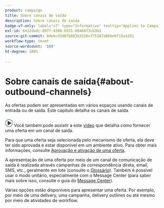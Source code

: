```yaml
---
product: campaign
title: Sobre canais de saída
description: Sobre canais de saída
badge-v7-only: label="v7" type="Informative" tooltip="Applies to Campaign Classic v7 only"
exl-id: 6e32dadc-097f-4380-b931-88468f3cb3b1
source-git-commit: 8debcd3d8fb883b3316cf75187a86bebf15a1d31
workflow-type: tm+mt
source-wordcount: '169'
ht-degree: 100%

---
```


# Sobre canais de saída{#about-outbound-channels}



As ofertas podem ser apresentadas em vários espaços usando canais de entrada ou de saída. Este capítulo detalha os canais de saída.

![](assets/do-not-localize/how-to-video.png) Você também pode assistir a este [vídeo](https://helpx.adobe.com/campaign/classic/how-to/deliver-an-offer-on-outbound-channel-in-acv6.html?playlist=/ccx/v1/collection/product/campaign/classic/segment/digital-marketers/explevel/intermediate/applaunch/get-started/collection.ccx.js&amp;ref=helpx.adobe.com) que detalha como fornecer uma oferta em um canal de saída.

Para que uma oferta seja selecionada pelo mecanismo de oferta, ela deve ter sido aprovada e estar disponível em um ambiente ativo. Para obter mais informações, consulte [Aprovação e ativação de uma oferta](../../interaction/using/approving-and-activating-an-offer.md).

A apresentação de uma oferta por meio de um canal de comunicação de saída é realizada através campanhas de correspondência direta, email, SMS, etc., geralmente em lote (consulte o [Glossário](../../interaction/using/i-glossary.md)). Também é possível usar o modo unitário, especialmente com o Message Center (para saber mais sobre isso, consulte o guia do [Message Center](../../message-center/using/about-transactional-messaging.md)).

Várias opções estão disponíveis para apresentar uma oferta. Por exemplo, por meio de uma delivery, uma campanha, delivery outlines ou até mesmo por meio de atividades de workflow.
